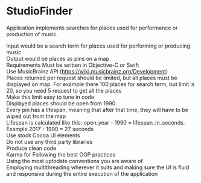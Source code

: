 # StudioFinder
Application implements searches for places used for performance or production of music.

Input would be a search term for places used for performing or producing music<br/>
Output would be places as pins on a map<br/>
Requirements Must be written in Objective-C or Swift<br/>
Use MusicBrainz API (https://wiki.musicbrainz.org/Development)<br/>
Places returned per request should be limited, but all places must be displayed on map. For example there 100 places for search term, but limit is 20, so you need 5 request to get all the places<br/>
Make this limit easy to tune in code<br/>
Displayed places should be open from 1990<br/>
Every pin has a lifespan, meaning that after that time, they will have to be wiped out from the map<br/>
Lifespan is calculated like this: open_year - 1990 = lifespan_in_seconds. Example 2017 - 1990 = 27 seconds<br/>
Use stock Cocoa UI elements<br/>
Do not use any third party libraries<br/>
Produce clean code<br/>
Karma for Following the best OOP practices<br/>
Using the most up­to­date conventions you are aware of<br/>
Employing multithreading wherever it suits and making sure the UI is fluid and responsive during the entire execution of the application<br/>
